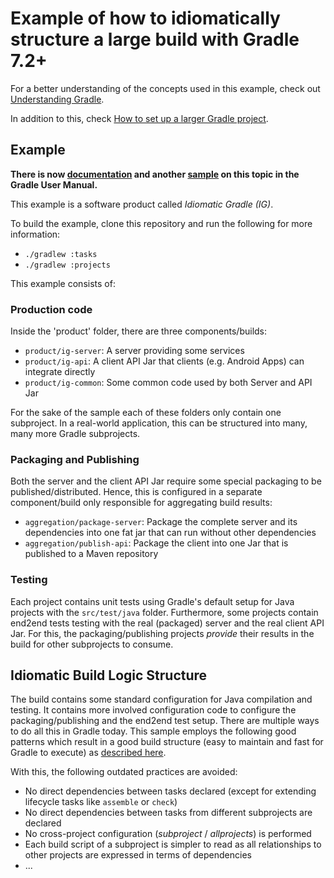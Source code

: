 # Example of how to idiomatically structure a large build with Gradle 7.2+

For a better understanding of the concepts used in this example, check out [Understanding Gradle](https://github.com/jjohannes/understanding-gradle#readme).

In addition to this, check [How to set up a larger Gradle project](https://github.com/jjohannes/gradle-project-setup-howto).

## Example

**There is now [documentation](https://docs.gradle.org/release-nightly/userguide/structuring_software_products.html) and another [sample](https://docs.gradle.org/release-nightly/samples/sample_structuring_software_projects.html) on this topic in the Gradle User Manual.**

This example is a software product called _Idiomatic Gradle (IG)_.

To build the example, clone this repository and run the following for more information:
- `./gradlew :tasks`
- `./gradlew :projects`

This example consists of:

### Production code

Inside the 'product' folder, there are three components/builds:

- `product/ig-server`: A server providing some services
- `product/ig-api`: A client API Jar that clients (e.g. Android Apps) can integrate directly
- `product/ig-common`: Some common code used by both Server and API Jar

For the sake of the sample each of these folders only contain one subproject. 
In a real-world application, this can be structured into many, many more Gradle subprojects.

### Packaging and Publishing

Both the server and the client API Jar require some special packaging to be published/distributed.
Hence, this is configured in a separate component/build only responsible for aggregating build results:
- `aggregation/package-server`: Package the complete server and its dependencies into one fat jar that can run without other dependencies
- `aggregation/publish-api`: Package the client into one Jar that is published to a Maven repository

### Testing

Each project contains unit tests using Gradle's default setup for Java projects with the `src/test/java` folder.
Furthermore, some projects contain end2end tests testing with the real (packaged) server and the real client API Jar.
For this, the packaging/publishing projects _provide_ their results in the build for other subprojects to consume. 

## Idiomatic Build Logic Structure

The build contains some standard configuration for Java compilation and testing.
It contains more involved configuration code to configure the packaging/publishing and the end2end test setup.
There are multiple ways to do all this in Gradle today.
This sample employs the following good patterns which result in a good build structure (easy to maintain and fast for Gradle to execute) as [described here](https://docs.gradle.org/release-nightly/userguide/structuring_software_products.html).

With this, the following outdated practices are avoided:
- No direct dependencies between tasks declared (except for extending lifecycle tasks like `assemble` or `check`)
- No direct dependencies between tasks from different subprojects are declared
- No cross-project configuration (_subproject_ / _allprojects_) is performed
- Each build script of a subproject is simpler to read as all relationships to other projects are expressed in terms of dependencies
- ...
